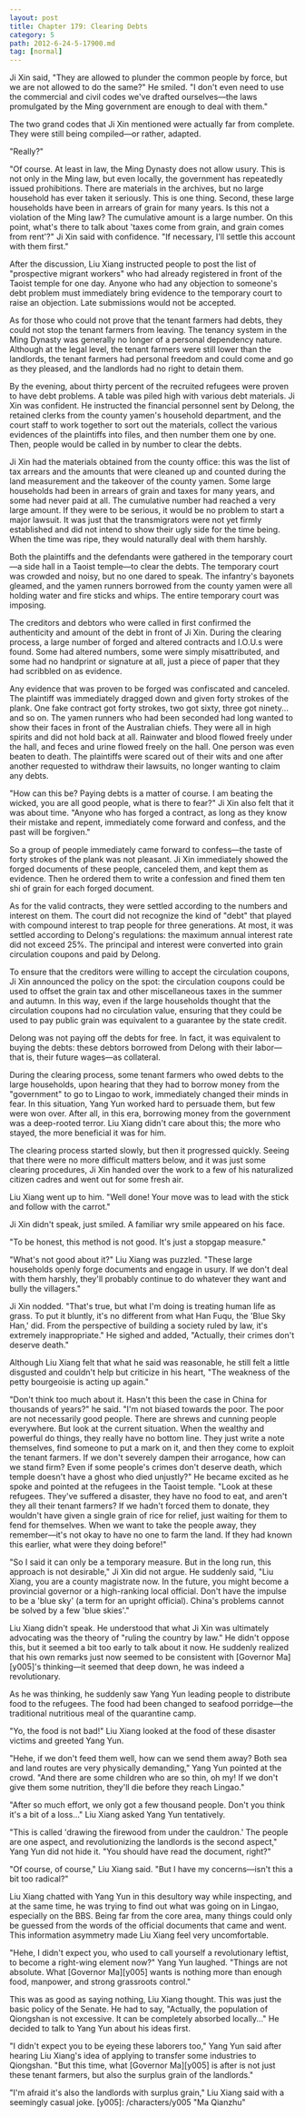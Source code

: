 ```yaml
---
layout: post
title: Chapter 179: Clearing Debts
category: 5
path: 2012-6-24-5-17900.md
tag: [normal]
---
```


Ji Xin said, "They are allowed to plunder the common people by force, but we are not allowed to do the same?" He smiled. "I don't even need to use the commercial and civil codes we've drafted ourselves—the laws promulgated by the Ming government are enough to deal with them."

The two grand codes that Ji Xin mentioned were actually far from complete. They were still being compiled—or rather, adapted.

"Really?"

"Of course. At least in law, the Ming Dynasty does not allow usury. This is not only in the Ming law, but even locally, the government has repeatedly issued prohibitions. There are materials in the archives, but no large household has ever taken it seriously. This is one thing. Second, these large households have been in arrears of grain for many years. Is this not a violation of the Ming law? The cumulative amount is a large number. On this point, what's there to talk about 'taxes come from grain, and grain comes from rent'?" Ji Xin said with confidence. "If necessary, I'll settle this account with them first."

After the discussion, Liu Xiang instructed people to post the list of "prospective migrant workers" who had already registered in front of the Taoist temple for one day. Anyone who had any objection to someone's debt problem must immediately bring evidence to the temporary court to raise an objection. Late submissions would not be accepted.

As for those who could not prove that the tenant farmers had debts, they could not stop the tenant farmers from leaving. The tenancy system in the Ming Dynasty was generally no longer of a personal dependency nature. Although at the legal level, the tenant farmers were still lower than the landlords, the tenant farmers had personal freedom and could come and go as they pleased, and the landlords had no right to detain them.

By the evening, about thirty percent of the recruited refugees were proven to have debt problems. A table was piled high with various debt materials. Ji Xin was confident. He instructed the financial personnel sent by Delong, the retained clerks from the county yamen's household department, and the court staff to work together to sort out the materials, collect the various evidences of the plaintiffs into files, and then number them one by one. Then, people would be called in by number to clear the debts.

Ji Xin had the materials obtained from the county office: this was the list of tax arrears and the amounts that were cleaned up and counted during the land measurement and the takeover of the county yamen. Some large households had been in arrears of grain and taxes for many years, and some had never paid at all. The cumulative number had reached a very large amount. If they were to be serious, it would be no problem to start a major lawsuit. It was just that the transmigrators were not yet firmly established and did not intend to show their ugly side for the time being. When the time was ripe, they would naturally deal with them harshly.

Both the plaintiffs and the defendants were gathered in the temporary court—a side hall in a Taoist temple—to clear the debts. The temporary court was crowded and noisy, but no one dared to speak. The infantry's bayonets gleamed, and the yamen runners borrowed from the county yamen were all holding water and fire sticks and whips. The entire temporary court was imposing.

The creditors and debtors who were called in first confirmed the authenticity and amount of the debt in front of Ji Xin. During the clearing process, a large number of forged and altered contracts and I.O.U.s were found. Some had altered numbers, some were simply misattributed, and some had no handprint or signature at all, just a piece of paper that they had scribbled on as evidence.

Any evidence that was proven to be forged was confiscated and canceled. The plaintiff was immediately dragged down and given forty strokes of the plank. One fake contract got forty strokes, two got sixty, three got ninety... and so on. The yamen runners who had been seconded had long wanted to show their faces in front of the Australian chiefs. They were all in high spirits and did not hold back at all. Rainwater and blood flowed freely under the hall, and feces and urine flowed freely on the hall. One person was even beaten to death. The plaintiffs were scared out of their wits and one after another requested to withdraw their lawsuits, no longer wanting to claim any debts.

"How can this be? Paying debts is a matter of course. I am beating the wicked, you are all good people, what is there to fear?" Ji Xin also felt that it was about time. "Anyone who has forged a contract, as long as they know their mistake and repent, immediately come forward and confess, and the past will be forgiven."

So a group of people immediately came forward to confess—the taste of forty strokes of the plank was not pleasant. Ji Xin immediately showed the forged documents of these people, canceled them, and kept them as evidence. Then he ordered them to write a confession and fined them ten shi of grain for each forged document.

As for the valid contracts, they were settled according to the numbers and interest on them. The court did not recognize the kind of "debt" that played with compound interest to trap people for three generations. At most, it was settled according to Delong's regulations: the maximum annual interest rate did not exceed 25%. The principal and interest were converted into grain circulation coupons and paid by Delong.

To ensure that the creditors were willing to accept the circulation coupons, Ji Xin announced the policy on the spot: the circulation coupons could be used to offset the grain tax and other miscellaneous taxes in the summer and autumn. In this way, even if the large households thought that the circulation coupons had no circulation value, ensuring that they could be used to pay public grain was equivalent to a guarantee by the state credit.

Delong was not paying off the debts for free. In fact, it was equivalent to buying the debts: these debtors borrowed from Delong with their labor—that is, their future wages—as collateral.

During the clearing process, some tenant farmers who owed debts to the large households, upon hearing that they had to borrow money from the "government" to go to Lingao to work, immediately changed their minds in fear. In this situation, Yang Yun worked hard to persuade them, but few were won over. After all, in this era, borrowing money from the government was a deep-rooted terror. Liu Xiang didn't care about this; the more who stayed, the more beneficial it was for him.

The clearing process started slowly, but then it progressed quickly. Seeing that there were no more difficult matters below, and it was just some clearing procedures, Ji Xin handed over the work to a few of his naturalized citizen cadres and went out for some fresh air.

Liu Xiang went up to him. "Well done! Your move was to lead with the stick and follow with the carrot."

Ji Xin didn't speak, just smiled. A familiar wry smile appeared on his face.

"To be honest, this method is not good. It's just a stopgap measure."

"What's not good about it?" Liu Xiang was puzzled. "These large households openly forge documents and engage in usury. If we don't deal with them harshly, they'll probably continue to do whatever they want and bully the villagers."

Ji Xin nodded. "That's true, but what I'm doing is treating human life as grass. To put it bluntly, it's no different from what Han Fuqu, the 'Blue Sky Han,' did. From the perspective of building a society ruled by law, it's extremely inappropriate." He sighed and added, "Actually, their crimes don't deserve death."

Although Liu Xiang felt that what he said was reasonable, he still felt a little disgusted and couldn't help but criticize in his heart, "The weakness of the petty bourgeoisie is acting up again."

"Don't think too much about it. Hasn't this been the case in China for thousands of years?" he said. "I'm not biased towards the poor. The poor are not necessarily good people. There are shrews and cunning people everywhere. But look at the current situation. When the wealthy and powerful do things, they really have no bottom line. They just write a note themselves, find someone to put a mark on it, and then they come to exploit the tenant farmers. If we don't severely dampen their arrogance, how can we stand firm? Even if some people's crimes don't deserve death, which temple doesn't have a ghost who died unjustly?" He became excited as he spoke and pointed at the refugees in the Taoist temple. "Look at these refugees. They've suffered a disaster, they have no food to eat, and aren't they all their tenant farmers? If we hadn't forced them to donate, they wouldn't have given a single grain of rice for relief, just waiting for them to fend for themselves. When we want to take the people away, they remember—it's not okay to have no one to farm the land. If they had known this earlier, what were they doing before!"

"So I said it can only be a temporary measure. But in the long run, this approach is not desirable," Ji Xin did not argue. He suddenly said, "Liu Xiang, you are a county magistrate now. In the future, you might become a provincial governor or a high-ranking local official. Don't have the impulse to be a 'blue sky' (a term for an upright official). China's problems cannot be solved by a few 'blue skies'."

Liu Xiang didn't speak. He understood that what Ji Xin was ultimately advocating was the theory of "ruling the country by law." He didn't oppose this, but it seemed a bit too early to talk about it now. He suddenly realized that his own remarks just now seemed to be consistent with [Governor Ma][y005]'s thinking—it seemed that deep down, he was indeed a revolutionary.

As he was thinking, he suddenly saw Yang Yun leading people to distribute food to the refugees. The food had been changed to seafood porridge—the traditional nutritious meal of the quarantine camp.

"Yo, the food is not bad!" Liu Xiang looked at the food of these disaster victims and greeted Yang Yun.

"Hehe, if we don't feed them well, how can we send them away? Both sea and land routes are very physically demanding," Yang Yun pointed at the crowd. "And there are some children who are so thin, oh my! If we don't give them some nutrition, they'll die before they reach Lingao."

"After so much effort, we only got a few thousand people. Don't you think it's a bit of a loss..." Liu Xiang asked Yang Yun tentatively.

"This is called 'drawing the firewood from under the cauldron.' The people are one aspect, and revolutionizing the landlords is the second aspect," Yang Yun did not hide it. "You should have read the document, right?"

"Of course, of course," Liu Xiang said. "But I have my concerns—isn't this a bit too radical?"

Liu Xiang chatted with Yang Yun in this desultory way while inspecting, and at the same time, he was trying to find out what was going on in Lingao, especially on the BBS. Being far from the core area, many things could only be guessed from the words of the official documents that came and went. This information asymmetry made Liu Xiang feel very uncomfortable.

"Hehe, I didn't expect you, who used to call yourself a revolutionary leftist, to become a right-wing element now?" Yang Yun laughed. "Things are not absolute. What [Governor Ma][y005] wants is nothing more than enough food, manpower, and strong grassroots control."

This was as good as saying nothing, Liu Xiang thought. This was just the basic policy of the Senate. He had to say, "Actually, the population of Qiongshan is not excessive. It can be completely absorbed locally..." He decided to talk to Yang Yun about his ideas first.

"I didn't expect you to be eyeing these laborers too," Yang Yun said after hearing Liu Xiang's idea of applying to transfer some industries to Qiongshan. "But this time, what [Governor Ma][y005] is after is not just these tenant farmers, but also the surplus grain of the landlords."

"I'm afraid it's also the landlords with surplus grain," Liu Xiang said with a seemingly casual joke.
[y005]: /characters/y005 "Ma Qianzhu"